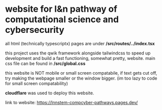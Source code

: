 # website for l&n pathway of computational science and cybersecurity

all html (technically typescriptx) pages are under **/src/routes/../index.tsx**

this project uses the qwik framework alongside tailwindcss to speed up development and build a fast functioning, somewhat pretty, website.
main css file can be found in **/src/global.css**

this website is NOT mobile or small screen compatabile, if text gets cut off, try making the webpage smaller or the window bigger. (im too lazy to code for small screen compatability)

**cloudflare** was used to deploy this website.

link to website: https://lnnstem-compcyber-pathways.pages.dev/
